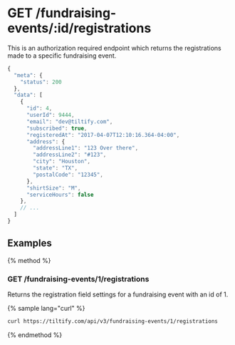 # GET /fundraising-events/:id/registrations

This is an authorization required endpoint which returns the registrations made
to a specific fundraising event.

```js
{
  "meta": {
    "status": 200
  },
  "data": [
    {
      "id": 4,
      "userId": 9444,
      "email": "dev@tiltify.com",
      "subscribed": true,
      "registeredAt": "2017-04-07T12:10:16.364-04:00",
      "address": {
        "addressLine1": "123 Over there",
        "addressLine2": "#123",
        "city": "Houston",
        "state": "TX",
        "postalCode": "12345",
      },
      "shirtSize": "M",
      "serviceHours": false
    },
    // ...
  ]
}
```

## Examples

{% method %}
### GET /fundraising-events/1/registrations
Returns the registration field settings for a fundraising event with an id of 1.

{% sample lang="curl" %}
```bash
curl https://tiltify.com/api/v3/fundraising-events/1/registrations
```

{% endmethod %}

